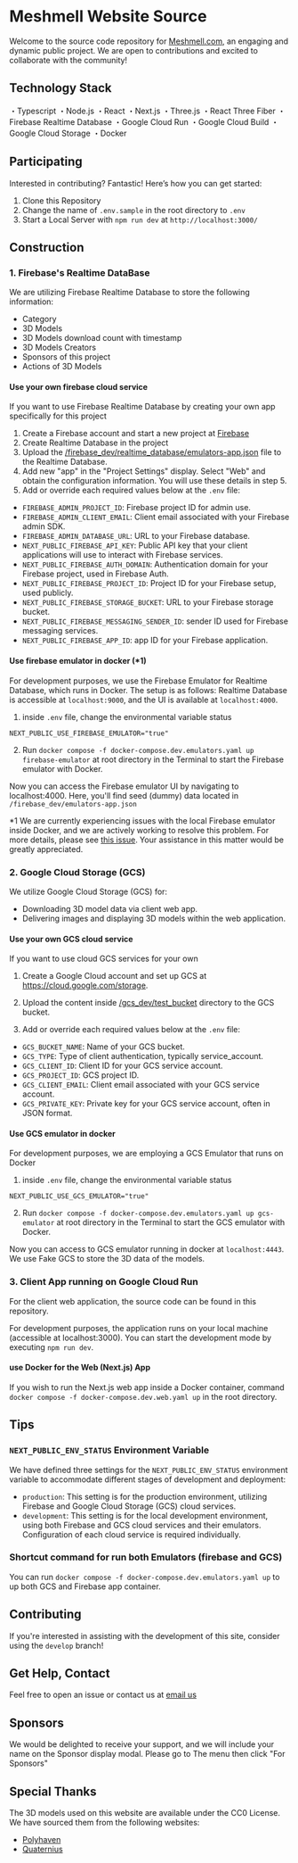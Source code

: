 # Meshmell Website Source

Welcome to the source code repository for [Meshmell.com](https://meshmell.com), an engaging and dynamic public project. We are open to contributions and excited to collaborate with the community!

## Technology Stack

・Typescript
・Node.js
・React
・Next.js
・Three.js
・React Three Fiber
・Firebase Realtime Database
・Google Cloud Run
・Google Cloud Build
・Google Cloud Storage
・Docker

## Participating

Interested in contributing? Fantastic! Here’s how you can get started:

1. Clone this Repository
2. Change the name of `.env.sample` in the root directory to `.env`
3. Start a Local Server with `npm run dev` at `http://localhost:3000/`

## Construction

### 1. Firebase's Realtime DataBase
We are utilizing Firebase Realtime Database to store the following information:
- Category
- 3D Models
- 3D Models download count with timestamp
- 3D Models Creators
- Sponsors of this project
- Actions of 3D Models

#### Use your own firebase cloud service
If you want to use Firebase Realtime Database by creating your own app specifically for this project
1. Create a Firebase account and start a new project at [Firebase](https://firebase.google.com/)
2. Create Realtime Database in the project
3. Upload the [/firebase_dev/realtime_database/emulators-app.json](https://github.com/meshmell/meshmell.com/blob/main/firebase_dev/realtime_database/emulators-app.json) file to the Realtime Database.
4. Add new "app" in the "Project Settings" display. Select "Web" and obtain the configuration information. You will use these details in step 5.
5. Add or override each required values below at the `.env` file:

- `FIREBASE_ADMIN_PROJECT_ID`: Firebase project ID for admin use.
- `FIREBASE_ADMIN_CLIENT_EMAIL`: Client email associated with your Firebase admin SDK.
- `FIREBASE_ADMIN_DATABASE_URL`: URL to your Firebase database.
- `NEXT_PUBLIC_FIREBASE_API_KEY`: Public API key that your client applications will use to interact with Firebase services.
- `NEXT_PUBLIC_FIREBASE_AUTH_DOMAIN`: Authentication domain for your Firebase project, used in Firebase Auth.
- `NEXT_PUBLIC_FIREBASE_PROJECT_ID`: Project ID for your Firebase setup, used publicly.
- `NEXT_PUBLIC_FIREBASE_STORAGE_BUCKET`: URL to your Firebase storage bucket.
- `NEXT_PUBLIC_FIREBASE_MESSAGING_SENDER_ID`: sender ID used for Firebase messaging services.
- `NEXT_PUBLIC_FIREBASE_APP_ID`: app ID for your Firebase application.

#### Use firebase emulator in docker (*1)
For development purposes, we use the Firebase Emulator for Realtime Database, which runs in Docker. The setup is as follows: Realtime Database is accessible at `localhost:9000`, and the UI is available at `localhost:4000`.

1. inside `.env` file, change the environmental variable status
```
NEXT_PUBLIC_USE_FIREBASE_EMULATOR="true"
```
2. Run `docker compose -f docker-compose.dev.emulators.yaml up firebase-emulator` at root directory in the Terminal to start the Firebase emulator with Docker.

Now you can access the Firebase emulator UI by navigating to localhost:4000. Here, you'll find seed (dummy) data located in `/firebase_dev/emulators-app.json`

*1 We are currently experiencing issues with the local Firebase emulator inside Docker, and we are actively working to resolve this problem. For more details, please see [this issue](https://github.com/meshmell/meshmell.com/issues/1). Your assistance in this matter would be greatly appreciated.


### 2. Google Cloud Storage (GCS)
We utilize Google Cloud Storage (GCS) for:
- Downloading 3D model data via client web app.
- Delivering images and displaying 3D models within the web application.

#### Use your own GCS cloud service
If you want to use cloud GCS services for your own 

1. Create a Google Cloud account and set up GCS at https://cloud.google.com/storage.
2. Upload the content inside [/gcs_dev/test_bucket](https://github.com/meshmell/meshmell.com/tree/main/gcs_dev/test_bucket) directory to the GCS bucket.

3. Add or override each required values below at the `.env` file:
- `GCS_BUCKET_NAME`: Name of your GCS bucket.
- `GCS_TYPE`: Type of client authentication, typically service_account.
- `GCS_CLIENT_ID`: Client ID for your GCS service account.
- `GCS_PROJECT_ID`: GCS project ID.
- `GCS_CLIENT_EMAIL`: Client email associated with your GCS service account.
- `GCS_PRIVATE_KEY`: Private key for your GCS service account, often in JSON format.

#### Use GCS emulator in docker
For development purposes, we are employing a GCS Emulator that runs on Docker

1. inside `.env` file, change the environmental variable status
```
NEXT_PUBLIC_USE_GCS_EMULATOR="true"
```
2. Run `docker compose -f docker-compose.dev.emulators.yaml up gcs-emulator` at root directory in the Terminal to start the GCS emulator with Docker.

Now you can access to GCS emulator running in docker at `localhost:4443`. We use Fake GCS to store the 3D data of the models.

### 3. Client App running on Google Cloud Run

For the client web application, the source code can be found in this repository.

For development purposes, the application runs on your local machine (accessible at localhost:3000). You can start the development mode by executing `npm run dev`.

#### use Docker for the Web (Next.js) App 

If you wish to run the Next.js web app inside a Docker container, command `docker compose -f docker-compose.dev.web.yaml up` in the root directory.

## Tips

### `NEXT_PUBLIC_ENV_STATUS` Environment Variable
We have defined three settings for the `NEXT_PUBLIC_ENV_STATUS` environment variable to accommodate different stages of development and deployment:

- `production`: This setting is for the production environment, utilizing Firebase and Google Cloud Storage (GCS) cloud services.
- `development`: This setting is for the local development environment, using both Firebase and GCS cloud services and their emulators. Configuration of each cloud service is required individually.

### Shortcut command for run both Emulators (firebase and GCS)
You can run `docker compose -f docker-compose.dev.emulators.yaml up` to up both GCS and Firebase app container.

## Contributing

If you're interested in assisting with the development of this site, consider using the `develop` branch!

## Get Help, Contact

Feel free to open an issue or contact us at [email us](info.meshmell.com)

## Sponsors

We would be delighted to receive your support, and we will include your name on the Sponsor display modal. Please go to The menu then click "For Sponsors"

## Special Thanks
The 3D models used on this website are available under the CC0 License. We have sourced them from the following websites:
- [Polyhaven](https://polyhaven.com/)
- [Quaternius](https://quaternius.com/)